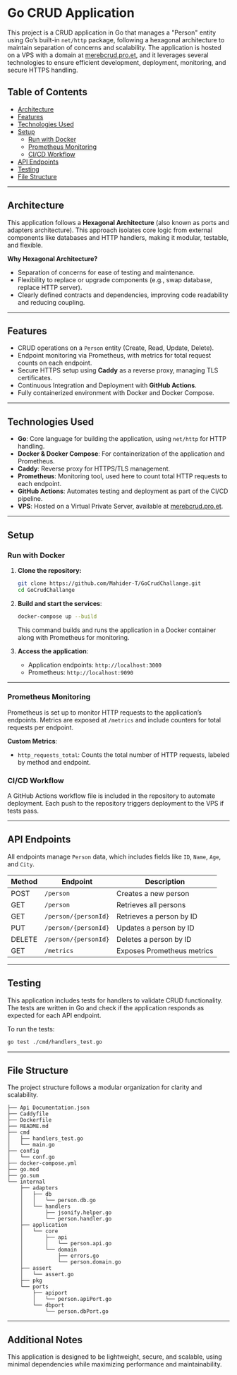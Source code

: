 # Go CRUD Application 

This project is a CRUD application in Go that manages a "Person" entity using Go’s built-in `net/http` package, following a hexagonal architecture to maintain separation of concerns and scalability. The application is hosted on a VPS with a domain at [merebcrud.pro.et](https://merebcrud.pro.et), and it leverages several technologies to ensure efficient development, deployment, monitoring, and secure HTTPS handling.

## Table of Contents
- [Architecture](#architecture)
- [Features](#features)
- [Technologies Used](#technologies-used)
- [Setup](#setup)
  - [Run with Docker](#run-with-docker)
  - [Prometheus Monitoring](#prometheus-monitoring)
  - [CI/CD Workflow](#cicd-workflow)
- [API Endpoints](#api-endpoints)
- [Testing](#testing)
- [File Structure](#file-structure)

---

## Architecture

This application follows a **Hexagonal Architecture** (also known as ports and adapters architecture). This approach isolates core logic from external components like databases and HTTP handlers, making it modular, testable, and flexible. 

**Why Hexagonal Architecture?**
- Separation of concerns for ease of testing and maintenance.
- Flexibility to replace or upgrade components (e.g., swap database, replace HTTP server).
- Clearly defined contracts and dependencies, improving code readability and reducing coupling.

---

## Features

- CRUD operations on a `Person` entity (Create, Read, Update, Delete).
- Endpoint monitoring via Prometheus, with metrics for total request counts on each endpoint.
- Secure HTTPS setup using **Caddy** as a reverse proxy, managing TLS certificates.
- Continuous Integration and Deployment with **GitHub Actions**.
- Fully containerized environment with Docker and Docker Compose.

---

## Technologies Used

- **Go**: Core language for building the application, using `net/http` for HTTP handling.
- **Docker & Docker Compose**: For containerization of the application and Prometheus.
- **Caddy**: Reverse proxy for HTTPS/TLS management.
- **Prometheus**: Monitoring tool, used here to count total HTTP requests to each endpoint.
- **GitHub Actions**: Automates testing and deployment as part of the CI/CD pipeline.
- **VPS**: Hosted on a Virtual Private Server, available at [merebcrud.pro.et](https://merebcrud.pro.et).

---

## Setup

### Run with Docker

1. **Clone the repository:**
   ```bash
   git clone https://github.com/Mahider-T/GoCrudChallange.git
   cd GoCrudChallange
   ```

2. **Build and start the services**:
   ```bash
   docker-compose up --build
   ```

   This command builds and runs the application in a Docker container along with Prometheus for monitoring.

3. **Access the application**:
   - Application endpoints: `http://localhost:3000`
   - Prometheus: `http://localhost:9090`

---

### Prometheus Monitoring

Prometheus is set up to monitor HTTP requests to the application’s endpoints. Metrics are exposed at `/metrics` and include counters for total requests per endpoint.

**Custom Metrics**:
- `http_requests_total`: Counts the total number of HTTP requests, labeled by method and endpoint.

### CI/CD Workflow

A GitHub Actions workflow file is included in the repository to automate deployment. Each push to the repository triggers deployment to the VPS if tests pass.

---

## API Endpoints

All endpoints manage `Person` data, which includes fields like `ID`, `Name`, `Age`, and `City`.

| Method | Endpoint                | Description            |
|--------|--------------------------|------------------------|
| POST   | `/person`               | Creates a new person   |
| GET    | `/person`               | Retrieves all persons  |
| GET    | `/person/{personId}`    | Retrieves a person by ID |
| PUT    | `/person/{personId}`    | Updates a person by ID |
| DELETE | `/person/{personId}`    | Deletes a person by ID |
| GET    | `/metrics`              | Exposes Prometheus metrics |

---

## Testing

This application includes tests for handlers to validate CRUD functionality. The tests are written in Go and check if the application responds as expected for each API endpoint.

To run the tests:
```bash
go test ./cmd/handlers_test.go
```

---

## File Structure

The project structure follows a modular organization for clarity and scalability.

```
├── Api Documentation.json
├── Caddyfile
├── Dockerfile
├── README.md
├── cmd
│   ├── handlers_test.go
│   └── main.go
├── config
│   └── conf.go
├── docker-compose.yml
├── go.mod
├── go.sum
└── internal
    ├── adapters
    │   ├── db
    │   │   └── person.db.go
    │   └── handlers
    │       ├── jsonify.helper.go
    │       └── person.handler.go
    ├── application
    │   └── core
    │       ├── api
    │       │   └── person.api.go
    │       └── domain
    │           ├── errors.go
    │           └── person.domain.go
    ├── assert
    │   └── assert.go
    ├── pkg
    └── ports
        ├── apiport
        │   └── person.apiPort.go
        └── dbport
            └── person.dbPort.go
```

---

## Additional Notes

This application is designed to be lightweight, secure, and scalable, using minimal dependencies while maximizing performance and maintainability. 

